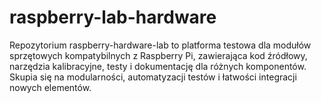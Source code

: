 # raspberry-lab-hardware
Repozytorium raspberry-hardware-lab to platforma testowa dla modułów sprzętowych kompatybilnych z Raspberry Pi, zawierająca kod źródłowy, narzędzia kalibracyjne, testy i dokumentację dla różnych komponentów. Skupia się na modularności, automatyzacji testów i łatwości integracji nowych elementów.
